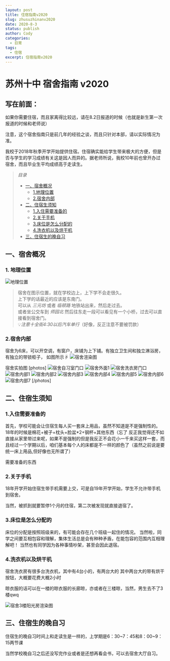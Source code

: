 ```yaml
---
layout: post
title: 住宿指南v2020
slug: zhusuzhinanv2020
date: 2020-8-3
status: publish
author: Cody
categories: 
  - 日常
tags:
  - 住宿
excerpt: 住宿指南v2020
---
```


# 苏州十中 宿舍指南 v2020

## 写在前面：

如果你需要住宿，而且家离得比较远，请在8.2日报道的时候（也就是新生第一次报道的时候和老师说）

注意，这个宿舍指南只是前几年的经验之谈，而且只针对本部，请以实际情况为准。

我校于2018年秋季开学开始提供住宿。住宿确实能给学生带来极大的方便，但是否与学生的学习成绩有关这是因人而异的。据老师所说，我校10年前也曾开办过宿舍，而且毕业生平均成绩高于走读生。


> _目录_
> * [一、宿舍概况](#1)
>   * [1.地理位置](#1.1)
>   * [2.宿舍内部](#1.2)
> * [二、住宿生须知](#2)
>   * [1.入住需要准备的](#2.1)
>   * [2.关于手机](#2.2)
>   * [3.床位是怎么分配的](#2.3)
>   * [4.洗衣机以及烘干机](#2.4)
> * [三、住宿生的晚自习](#3)

<h2 id="1">一、宿舍概况</h2>

<h3 id="1.1">1. 地理位置</h3>

![地理位置](./images/sushe001.jpg)

> 宿舍在图示位置，就在学校边上，上下学不会走很久。  
> 上下学的话最近的应该是东南门。  
> 可以从 _三元坊_ 或者 _临顿路_ 地铁站出来，然后走过去。    
或者坐公交车到 _师园北_  然后往东走一段可以看见有一个小桥，过去可以直接看到宿舍门。  
💡_注意十全街4:30以后汽车单行_（好像，反正注意不要被罚款）

  
<h3 id="1.2">2.宿舍内部</h3>

宿舍为6床，可以开空调，有窗户，床铺为上下铺。有独立卫生间和独立淋浴房，有独立的带锁柜子，
如图所示☟
![宿舍渲染图](./images/sushe002.jpg)

宿舍实拍图
[photos]
![宿舍自习室门口](./images/宿舍自习室门口.jpg)
![宿舍外面1](./images/宿舍外面1.jpg)
![宿舍洗衣房门口](./images/宿舍洗衣房门口.jpg)
![宿舍内部1](./images/宿舍内部1.jpg)
![宿舍内部2](./images/宿舍内部2.jpg)
![宿舍内部3](./images/宿舍内部3.jpg)
![宿舍内部4](./images/宿舍内部4.jpg)
![宿舍内部5](./images/宿舍内部5.jpg)
![宿舍内部6](./images/宿舍内部6.jpg)
![宿舍内部7](./images/宿舍内部7.jpg)
[/photos]

<h2 id="2">二、住宿生须知</h2>

<h3 id="2.1">1.入住需要准备的</h3>

首先，学校可能会让住宿生每人买一套床上用品，虽然不知道是不是强制性的。18年的时候是棉花+被子+枕头+脸盆*2+钢杯+其他东西（忘了
反正我觉得还不如直接从家里带过来呢，如果不是强制的但是我反正不会花小一千来买这样一套，而且经过一个学期以后，咱们基本每个人的床都是不一样的颜色了（虽然之前说是要统一床上用品,但好像也无所谓了）

需要准备的东西


<h3 id="2.2">2.关于手机</h3>

18年开学开始住宿生带手机需要上交，可是自19年开学开始，学生不允许带手机到宿舍。

当然，被抓到就要暂停1个月的住宿，第二次被发现就直接退宿了。

<h3 id="2.3">3.床位是怎么分配的</h3>

床位的分配是按照班级来的，有可能会存在几个班级一起住的情况。
当然啦，同学之间要互相包容和理解，集体生活总是会有种种矛盾，在能包容的范围内互相理解吧！
当然也有同学因为各种事情吵架，甚至会因此退宿。


<h3 id="2.4">4.洗衣机以及烘干机</h3>	
宿舍洗衣房有很多台洗衣机，其中有4台小的，有两台大的
其中两台大的带有烘干按钮，大概要花费大概2小时

晾衣服的话可以在一楼的晾衣服的长廊晾，亦或者在三楼晾，当然，男生去不了3楼qwq

![宿舍3楼阳光房渲染图](./images/宿舍3楼阳光房.png)

<h2 id="3">三、住宿生的晚自习</h2>

住宿生的晚自习时间上和走读生是一样的，上学期是6：30~7：45和8：00~9：15两节课

当然学校晚自习之后还没写完作业或者是还想再看会书，可以去宿舍大厅自习。

